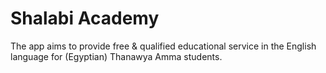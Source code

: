 # Shalabi Academy
The app aims to provide free & qualified educational service in the English language for (Egyptian) Thanawya Amma students.
